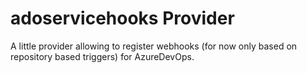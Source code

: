 # adoservicehooks Provider

A little provider allowing to register webhooks (for now only based on repository based triggers) for AzureDevOps.